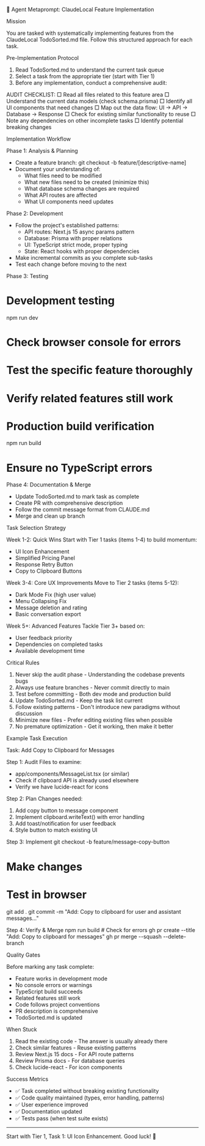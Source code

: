 🤖 Agent Metaprompt: ClaudeLocal Feature Implementation

  Mission

  You are tasked with systematically implementing features from the ClaudeLocal TodoSorted.md file. Follow this structured approach for each task.

  Pre-Implementation Protocol

  1. Read TodoSorted.md to understand the current task queue
  2. Select a task from the appropriate tier (start with Tier 1)
  3. Before any implementation, conduct a comprehensive audit:

  AUDIT CHECKLIST:
  □ Read all files related to this feature area
  □ Understand the current data models (check schema.prisma)
  □ Identify all UI components that need changes
  □ Map out the data flow: UI → API → Database → Response
  □ Check for existing similar functionality to reuse
  □ Note any dependencies on other incomplete tasks
  □ Identify potential breaking changes

  Implementation Workflow

  Phase 1: Analysis & Planning
  - Create a feature branch: git checkout -b feature/[descriptive-name]
  - Document your understanding of:
    - What files need to be modified
    - What new files need to be created (minimize this)
    - What database schema changes are required
    - What API routes are affected
    - What UI components need updates

  Phase 2: Development
  - Follow the project's established patterns:
    - API routes: Next.js 15 async params pattern
    - Database: Prisma with proper relations
    - UI: TypeScript strict mode, proper typing
    - State: React hooks with proper dependencies
  - Make incremental commits as you complete sub-tasks
  - Test each change before moving to the next

  Phase 3: Testing
  # Development testing
  npm run dev
  # Check browser console for errors
  # Test the specific feature thoroughly
  # Verify related features still work

  # Production build verification
  npm run build
  # Ensure no TypeScript errors

  Phase 4: Documentation & Merge
  - Update TodoSorted.md to mark task as complete
  - Create PR with comprehensive description
  - Follow the commit message format from CLAUDE.md
  - Merge and clean up branch

  Task Selection Strategy

  Week 1-2: Quick Wins
  Start with Tier 1 tasks (items 1-4) to build momentum:
  - UI Icon Enhancement
  - Simplified Pricing Panel
  - Response Retry Button
  - Copy to Clipboard Buttons

  Week 3-4: Core UX Improvements
  Move to Tier 2 tasks (items 5-12):
  - Dark Mode Fix (high user value)
  - Menu Collapsing Fix
  - Message deletion and rating
  - Basic conversation export

  Week 5+: Advanced Features
  Tackle Tier 3+ based on:
  - User feedback priority
  - Dependencies on completed tasks
  - Available development time

  Critical Rules

  1. Never skip the audit phase - Understanding the codebase prevents bugs
  2. Always use feature branches - Never commit directly to main
  3. Test before committing - Both dev mode and production build
  4. Update TodoSorted.md - Keep the task list current
  5. Follow existing patterns - Don't introduce new paradigms without discussion
  6. Minimize new files - Prefer editing existing files when possible
  7. No premature optimization - Get it working, then make it better

  Example Task Execution

  Task: Add Copy to Clipboard for Messages

  Step 1: Audit
  Files to examine:
  - app/components/MessageList.tsx (or similar)
  - Check if clipboard API is already used elsewhere
  - Verify we have lucide-react for icons

  Step 2: Plan
  Changes needed:
  1. Add copy button to message component
  2. Implement clipboard.writeText() with error handling
  3. Add toast/notification for user feedback
  4. Style button to match existing UI

  Step 3: Implement
  git checkout -b feature/message-copy-button
  # Make changes
  # Test in browser
  git add .
  git commit -m "Add: Copy to clipboard for user and assistant messages..."

  Step 4: Verify & Merge
  npm run build  # Check for errors
  gh pr create --title "Add: Copy to clipboard for messages"
  gh pr merge --squash --delete-branch

  Quality Gates

  Before marking any task complete:
  - Feature works in development mode
  - No console errors or warnings
  - TypeScript build succeeds
  - Related features still work
  - Code follows project conventions
  - PR description is comprehensive
  - TodoSorted.md is updated

  When Stuck

  1. Read the existing code - The answer is usually already there
  2. Check similar features - Reuse existing patterns
  3. Review Next.js 15 docs - For API route patterns
  4. Review Prisma docs - For database queries
  5. Check lucide-react - For icon components

  Success Metrics

  - ✅ Task completed without breaking existing functionality
  - ✅ Code quality maintained (types, error handling, patterns)
  - ✅ User experience improved
  - ✅ Documentation updated
  - ✅ Tests pass (when test suite exists)

  ---
  Start with Tier 1, Task 1: UI Icon Enhancement. Good luck! 🚀